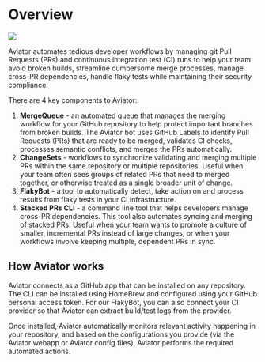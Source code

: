 # Overview

![](.gitbook/assets/A\_Illustration.svg)

Aviator automates tedious developer workflows by managing git Pull Requests (PRs) and continuous integration test (CI) runs to help your team avoid broken builds, streamline cumbersome merge processes, manage cross-PR dependencies, handle flaky tests while maintaining their security compliance.

There are 4 key components to Aviator:

1. **MergeQueue** - an automated queue that manages the merging workflow for your GitHub repository to help protect important branches from broken builds. The Aviator bot uses GitHub Labels to identify Pull Requests (PRs) that are ready to be merged, validates CI checks, processes semantic conflicts, and merges the PRs automatically.
2. **ChangeSets** - workflows to synchronize validating and merging multiple PRs within the same repository or multiple repositories. Useful when your team often sees groups of related PRs that need to merged together, or otherwise treated as a single broader unit of change.
3. **FlakyBot** - a tool to automatically detect, take action on and process results from flaky tests in your CI infrastructure.
4. **Stacked PRs CLI** - a command line tool that helps developers manage cross-PR dependencies. This tool also automates syncing and merging of stacked PRs. Useful when your team wants to promote a culture of smaller, incremental PRs instead of large changes, or when your workflows involve keeping multiple, dependent PRs in sync.&#x20;

## How Aviator works

Aviator connects as a GitHub app that can be installed on any repository. The CLI can be installed using HomeBrew and configured using your GitHub personal access token. For our FlakyBot, you can also connect your CI provider so that Aviator can extract build/test logs from the provider.

Once installed, Aviator automatically monitors relevant activity happening in your repository, and based on the configurations you provide (via the Aviator webapp or Aviator config files), Aviator performs the required automated actions.
